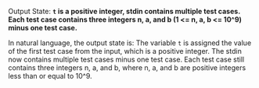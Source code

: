 Output State: **`t` is a positive integer, stdin contains multiple test cases. Each test case contains three integers n, a, and b (1 <= n, a, b <= 10^9) minus one test case.**

In natural language, the output state is: The variable `t` is assigned the value of the first test case from the input, which is a positive integer. The stdin now contains multiple test cases minus one test case. Each test case still contains three integers n, a, and b, where n, a, and b are positive integers less than or equal to 10^9.